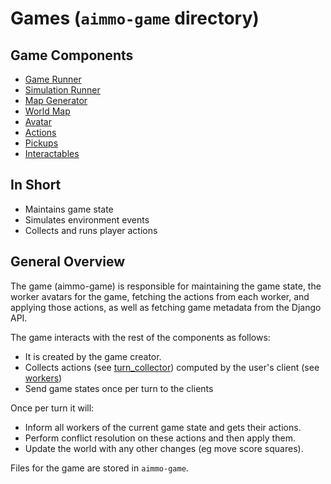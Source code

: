 # Games (`aimmo-game` directory)

## Game Components

- [Game Runner](game-runner.md)
- [Simulation Runner](simulation-runner.md)
- [Map Generator](generators.md)
- [World Map](world-map.md)
- [Avatar](avatar.md)
- [Actions](actions.md)
- [Pickups](pickups.md)
- [Interactables](interactable.md)

## In Short

- Maintains game state
- Simulates environment events
- Collects and runs player actions

## General Overview

The game (aimmo-game) is responsible for maintaining the game state,
the worker avatars for the game, fetching the actions from
each worker, and applying those actions, as well as fetching
game metadata from the Django API.

The game interacts with the rest of the components as follows:

- It is created by the game creator.
- Collects actions (see [turn_collector](../../../aimmo-game/turn_collector.py)) computed by the user's client (see [workers](../workers/README.md))
- Send game states once per turn to the clients

Once per turn it will:

- Inform all workers of the current game state and gets their
  actions.
- Perform conflict resolution on these actions and then apply
  them.
- Update the world with any other changes (eg move score
  squares).

Files for the game are stored in `aimmo-game`.

[game-api]: https://github.com/ocadotechnology/aimmo/blob/master/aimmo-game/service.py
